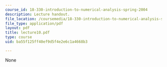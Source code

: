 ```yaml
---
course_id: 18-330-introduction-to-numerical-analysis-spring-2004
description: Lecture handout.
file_location: /coursemedia/18-330-introduction-to-numerical-analysis-spring-2004/ba55f125ff40ef9d5f4e2e6c1a4668b3_lecture10.pdf
file_type: application/pdf
layout: pdf
title: lecture10.pdf
type: course
uid: ba55f125ff40ef9d5f4e2e6c1a4668b3

---
```

None